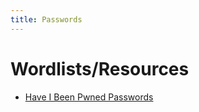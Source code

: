 ```yaml
---
title: Passwords
---
```


# Wordlists/Resources

* [Have I Been Pwned Passwords](https://haveibeenpwned.com/Passwords)

